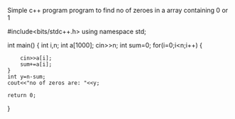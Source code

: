 
Simple c++ program
program to find no of zeroes in a array containing 0 or 1

#include<bits/stdc++.h>
using namespace std;

int main()
{
    int i,n;
    int a[1000];
    cin>>n;
    int sum=0;
    for(i=0;i<n;i++)
    {

        cin>>a[i];
        sum+=a[i];
    }
    int y=n-sum;
    cout<<"no of zeros are: "<<y;

    return 0;

}
